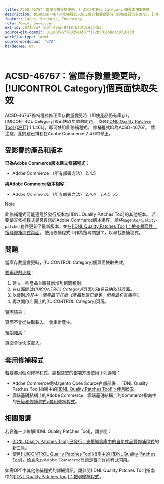 ```yaml
---
title: ACSD-46767：當庫存數量變更時，[!UICONTROL Category]個頁面快取失效
description: 套用ACSD-46767修補程式以修正庫存數量變更時（即使產品仍有庫存），[!UICONTROL Category]頁面快取失效的Adobe Commerce問題。
feature: Cache, Products, Inventory
role: Admin, Developer
exl-id: 5872dca7-fdef-47ad-8718-bf343cd3a42a
source-git-commit: 011a6f46f76029eaf67f172b576e58dac9710a3d
workflow-type: tm+mt
source-wordcount: '372'
ht-degree: 0%

---
```


# ACSD-46767：當庫存數量變更時，[!UICONTROL Category]個頁面快取失效

ACSD-46767修補程式修正庫存數量變更時（即使產品仍有庫存），[!UICONTROL Category]頁面快取無效的問題。 安裝[[!DNL Quality Patches Tool (QPT)]](https://experienceleague.adobe.com/en/docs/commerce-operations/tools/quality-patches-tool/quality-patches-tool-to-self-serve-quality-patches) 1.1.46時，即可使用此修補程式。 修補程式ID為ACSD-46767。 請注意，此問題已排程在Adobe Commerce 2.4.6中修正。

## 受影響的產品和版本

**已為Adobe Commerce版本建立修補程式：**

* Adobe Commerce （所有部署方法） 2.4.5

**與Adobe Commerce版本相容：**

* Adobe Commerce （所有部署方法） 2.4.4 - 2.4.5-p5

>[!NOTE]
>
>此修補程式可能適用於發行版本為[!DNL Quality Patches Tool]的其他版本。 若要檢查修補程式是否與您的Adobe Commerce版本相容，請將`magento/quality-patches`套件更新至最新版本，並在[[!DNL Quality Patches Tool]上檢查相容性：搜尋修補程式頁面](https://experienceleague.adobe.com/tools/commerce-quality-patches/index.html)。 使用修補程式ID作為搜尋關鍵字，以尋找修補程式。

## 問題

當庫存數量變更時，[!UICONTROL Category]個頁面快取失效。

<u>要再現的步驟</u>：

1. 建立一些產品並將其新增到相同類別。
1. 在店面開啟&#x200B;*[!UICONTROL Category]*&#x200B;頁面以確保已快取該頁面。
1. 以類別&#x200B;*的其中一個產品下訂單（產品數量已變更，但產品仍有庫存）*。
1. 再次開啟店面上的[!UICONTROL Category]頁面。

<u>實際結果</u>：

頁面不會從快取載入。 會重新產生。

<u>預期結果</u>：

頁面會從快取載入。

## 套用修補程式

若要套用個別修補程式，請根據您的部署方法使用下列連結：

* Adobe Commerce或Magento Open Source內部部署： [!DNL Quality Patches Tool]指南中的[[!DNL Quality Patches Tool] >使用狀況](/help/tools/quality-patches-tool/usage.md)。
* 雲端基礎結構上的Adobe Commerce：雲端基礎結構上的Commerce指南中的[升級和修補程式>套用修補程式](https://experienceleague.adobe.com/docs/commerce-cloud-service/user-guide/develop/upgrade/apply-patches.html)。

## 相關閱讀

若要進一步瞭解[!DNL Quality Patches Tool]，請參閱：

* [[!DNL Quality Patches Tool] 已發行：支援知識庫中的自助式品質修補程式](https://experienceleague.adobe.com/en/docs/commerce-operations/tools/quality-patches-tool/quality-patches-tool-to-self-serve-quality-patches)的新工具。
* [使用[!UICONTROL Quality Patches Tool]指南中的 [!DNL Quality Patches Tool]](/help/tools/quality-patches-tool/patches-available-in-qpt/check-patch-for-magento-issue-with-magento-quality-patches.md)，檢查您的Adobe Commerce問題是否有修補程式可用。


如需QPT中其他修補程式的詳細資訊，請參閱[!DNL Quality Patches Tool]指南中的[[!DNL Quality Patches Tool]：搜尋修補程式](https://experienceleague.adobe.com/tools/commerce-quality-patches/index.html)。
